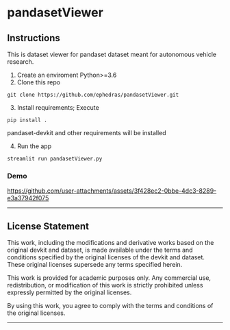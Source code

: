 # pandasetViewer
## Instructions
This is dataset viewer for pandaset dataset meant for autonomous vehicle research. 

1. Create an enviroment Python>=3.6
2. Clone this repo

```
git clone https://github.com/ephedras/pandasetViewer.git
```

3. Install requirements;
Execute
```
pip install .
```

pandaset-devkit and other requirements will be installed

4. Run the app
```
streamlit run pandasetViewer.py
```

### Demo


https://github.com/user-attachments/assets/3f428ec2-0bbe-4dc3-8289-e3a37942f075




---

## License Statement

This work, including the modifications and derivative works based on the original devkit and dataset, is made available under the terms and conditions specified by the original licenses of the devkit and dataset. These original licenses supersede any terms specified herein.

This work is provided for academic purposes only. Any commercial use, redistribution, or modification of this work is strictly prohibited unless expressly permitted by the original licenses.

By using this work, you agree to comply with the terms and conditions of the original licenses.

---
